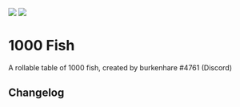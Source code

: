 ![](https://img.shields.io/badge/Foundry-v0.6.2-informational)
[![](https://img.shields.io/badge/Buy%20Me%20A%20Coffee-%243-orange)](https://www.buymeacoffee.com/T2tZvWJ)


# 1000 Fish

A rollable table of 1000 fish, created by burkenhare #4761 (Discord) 


## Changelog

